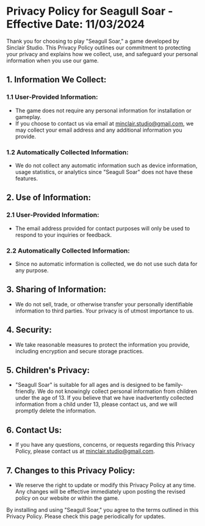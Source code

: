 # Privacy Policy for Seagull Soar - Effective Date: 11/03/2024

Thank you for choosing to play "Seagull Soar," a game developed by Sinclair Studio. This Privacy Policy outlines our commitment to protecting your privacy and explains how we collect, use, and safeguard your personal information when you use our game.

## 1. Information We Collect:

### 1.1 User-Provided Information:
- The game does not require any personal information for installation or gameplay.
- If you choose to contact us via email at [minclair.studio@gmail.com](mailto:minclair.studio@gmail.com), we may collect your email address and any additional information you provide.

### 1.2 Automatically Collected Information:
- We do not collect any automatic information such as device information, usage statistics, or analytics since "Seagull Soar" does not have these features.

## 2. Use of Information:

### 2.1 User-Provided Information:
- The email address provided for contact purposes will only be used to respond to your inquiries or feedback.

### 2.2 Automatically Collected Information:
- Since no automatic information is collected, we do not use such data for any purpose.

## 3. Sharing of Information:

- We do not sell, trade, or otherwise transfer your personally identifiable information to third parties. Your privacy is of utmost importance to us.

## 4. Security:

- We take reasonable measures to protect the information you provide, including encryption and secure storage practices.

## 5. Children's Privacy:

- "Seagull Soar" is suitable for all ages and is designed to be family-friendly. We do not knowingly collect personal information from children under the age of 13. If you believe that we have inadvertently collected information from a child under 13, please contact us, and we will promptly delete the information.

## 6. Contact Us:

- If you have any questions, concerns, or requests regarding this Privacy Policy, please contact us at [minclair.studio@gmail.com](mailto:minclair.studio@gmail.com).

## 7. Changes to this Privacy Policy:

- We reserve the right to update or modify this Privacy Policy at any time. Any changes will be effective immediately upon posting the revised policy on our website or within the game.

By installing and using "Seagull Soar," you agree to the terms outlined in this Privacy Policy. Please check this page periodically for updates.